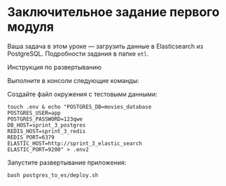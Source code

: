 # Заключительное задание первого модуля

Ваша задача в этом уроке — загрузить данные в Elasticsearch из PostgreSQL. Подробности задания в папке `etl`.


Инструкция по развертыванию

Выполните в консоли следующие команды:


Создайте файл окружения с тестовыми данными:
```
touch .env & echo "POSTGRES_DB=movies_database
POSTGRES_USER=app
POSTGRES_PASSWORD=123qwe
DB_HOST=sprint_3_postgres
REDIS_HOST=sprint_3_redis
REDIS_PORT=6379
ELASTIC_HOST=http://sprint_3_elastic_search
ELASTIC_PORT=9200" > .env2
```

Запустите развертывание приложения:
```
bash postgres_to_es/deploy.sh
```